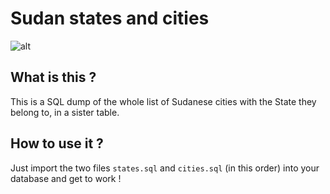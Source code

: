 # Sudan states and cities
![alt](https://)

## What is this ?
This is a SQL dump of the whole list of Sudanese cities with the State they belong to, in a sister table.

## How to use it ?
Just import the two files ```states.sql``` and ```cities.sql``` (in this order) into your database and get to work !